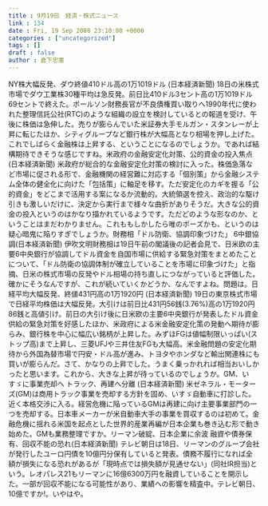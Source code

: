 ```yaml
---
title : 9月19日　経済・株式ニュース
link : 134
date : Fri, 19 Sep 2008 23:10:00 +0000
categories : ["uncategorized"]
tags : []
draft : false
author : 倉下忠憲
---
```


NY株大幅反発、ダウ終値410ドル高の1万1019ドル (日本経済新聞) 18日の米株式市場でダウ工業株30種平均は急反発。前日比410ドル3セント高の1万1019ドル69セントで終えた。ポールソン財務長官が不良債権買い取りへ1990年代に使われた整理信託公社(RTC)のような組織の設立を検討しているとの報道を受け、午後に株価は急伸した。売りが膨らんでいた米証券大手モルガン・スタンレーが上昇に転じたほか、シティグループなど銀行株が大幅高となり相場を押し上げた。これでしばらく金融株は上昇する、ということになるのでしょうか。であれば結構期待できそうな感じですね。米政府の金融安定化対策、公的資金の投入焦点 (日本経済新聞) 米政府が総合的な金融安定化対策の検討に入った。株価急落など市場に促される形で、金融機関の経営難に対応する「個別策」から金融システム全体の健全化に向けた「包括策」に軸足を移す。ただ安定化のカギを握る「公的資金」をどこまで活用する案になるか流動的。大統領選を控え、政治的な駆け引きも激しいだけに、決定から実行まで様々な曲折がありそうだ。大きな公的資金の投入というのはかなり描かれているようです。ただどのような形なのか、ということはまだわかりません。これももしかしたら唯のポーズかも、というのは疑心暗鬼に陥りすぎでしょうか。財務相「ドル防衛、協調印象づけた」 6中銀協調(日本経済新聞) 伊吹文明財務相は19日午前の閣議後の記者会見で、日米欧の主要6中央銀行が協調してドル資金を自国市場に供給する緊急対策をまとめたことについて、「ドル防衛の協調体制が確立していることを市場に印象づけた」と指摘、日米の株式市場の反発やドル相場の持ち直しにつながっていると評価した。確かにそうなんですが、これが続いていくかどうか、なんですよね。問題は。日経平均大幅反発、終値431円高の1万1920円 (日本経済新聞) 19日の東京株式市場で日経平均株価は大幅反発。大引けは前日比431円56銭(3.76%)高の1万1920円86銭と高値引け。前日の大引け後に日米欧の主要6中央銀行が発表したドル資金供給の緊急対策を好感したほか、米政府による米金融安定化策の発動へ期待が膨らみ、銀行株を中心に幅広い銘柄が上昇した。みずほFGは値幅制限いっぱい(ストップ高)まで上昇し、三菱UFJや三井住友FGも大幅高。米金融問題の安定化期待から外国為替市場で円安・ドル高が進み、トヨタやホンダなど輸出関連株にも買いが膨らんだ。さて、かなりの上昇でした。うまく乗っかれれば相当おいしかったと思います。これから、大きな上昇が待っているのでしょうか。GM、いすゞに事業売却へ トラック、再建へ分離 (日本経済新聞) 米ゼネラル・モーターズ(GM)は商用トラック事業を売却する方針を固め、いすゞ自動車に打診した。近く本格交渉に入る。経営危機に陥っているGMは再建に向け主要事業部門の一つを売却する。日本車メーカーが米自動車大手の事業を買収するのは初めて。金融危機に揺れる米国を起点とした世界的産業再編が日本企業も巻き込む形で動き始めた。GMも業務整理ですか。リーマン破綻、日本企業に余波 融資や債券保有、回収不能の恐れ(日本経済新聞)  テレビ朝日は18日、リーマンのグループ会社が発行したユーロ円債を10億円分保有していると発表。債務不履行になれば全額が損失になる恐れがあるが「現時点では損失額が見通せない」(同社IR担当)という。レオパレス21もリーマンに16億6300万円を融資していることを開示した。一部が回収不能になる可能性があり、業績への影響を精査中。テレビ朝日、10億ですか!。いやはや。
